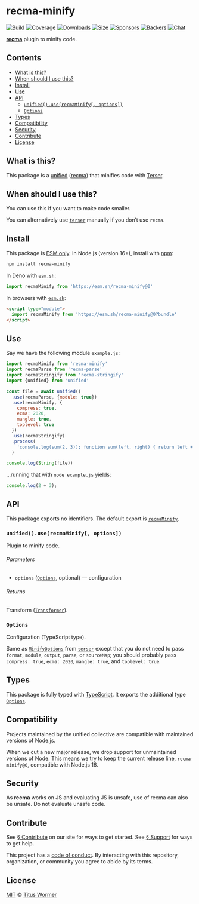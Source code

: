 # recma-minify

[![Build][badge-build-image]][badge-build-url]
[![Coverage][badge-coverage-image]][badge-coverage-url]
[![Downloads][badge-downloads-image]][badge-downloads-url]
[![Size][badge-size-image]][badge-size-url]
[![Sponsors][badge-sponsors-image]][badge-collective-url]
[![Backers][badge-backers-image]][badge-collective-url]
[![Chat][badge-chat-image]][badge-chat-url]

**[recma][github-recma]** plugin to minify code.

## Contents

* [What is this?](#what-is-this)
* [When should I use this?](#when-should-i-use-this)
* [Install](#install)
* [Use](#use)
* [API](#api)
  * [`unified().use(recmaMinify[, options])`](#unifieduserecmaminify-options)
  * [`Options`](#options)
* [Types](#types)
* [Compatibility](#compatibility)
* [Security](#security)
* [Contribute](#contribute)
* [License](#license)

## What is this?

This package is a [unified][github-unified]
([recma][github-recma])
that minifies code with [Terser][github-terser].

## When should I use this?

You can use this if you want to make code smaller.

You can alternatively use [`terser`][github-terser] manually if you don’t use
`recma`.

## Install

This package is [ESM only][github-gist-esm].
In Node.js (version 16+),
install with [npm][npm-install]:

```sh
npm install recma-minify
```

In Deno with [`esm.sh`][esmsh]:

```js
import recmaMinify from 'https://esm.sh/recma-minify@0'
```

In browsers with [`esm.sh`][esmsh]:

```html
<script type="module">
  import recmaMinify from 'https://esm.sh/recma-minify@0?bundle'
</script>
```

## Use

Say we have the following module `example.js`:

```js
import recmaMinify from 'recma-minify'
import recmaParse from 'recma-parse'
import recmaStringify from 'recma-stringify'
import {unified} from 'unified'

const file = await unified()
  .use(recmaParse, {module: true})
  .use(recmaMinify, {
    compress: true,
    ecma: 2020,
    mangle: true,
    toplevel: true
  })
  .use(recmaStringify)
  .process(
    'console.log(sum(2, 3)); function sum(left, right) { return left + right }'
  )

console.log(String(file))
```

…running that with `node example.js` yields:

```js
console.log(2 + 3);
```

## API

This package exports no identifiers.
The default export is [`recmaMinify`][api-recma-minify].

### `unified().use(recmaMinify[, options])`

Plugin to minify code.

###### Parameters

* `options` ([`Options`][api-options], optional)
  — configuration

###### Returns

Transform ([`Transformer`][github-unified-transformer]).

### `Options`

Configuration (TypeScript type).

Same as [`MinifyOptions`][github-terser-minify-options] from
[`terser`][github-terser] except that you do not need to pass
`format`, `module`, `output`, `parse`, or `sourceMap`;
you should probably pass `compress: true`, `ecma: 2020`,
`mangle: true`, and `toplevel: true`.

## Types

This package is fully typed with [TypeScript][].
It exports the additional type [`Options`][api-options].

## Compatibility

Projects maintained by the unified collective are compatible with maintained
versions of Node.js.

When we cut a new major release,
we drop support for unmaintained versions of Node.
This means we try to keep the current release line,
`recma-minify@0`,
compatible with Node.js 16.

## Security

As **recma** works on JS and evaluating JS is unsafe,
use of recma can also be unsafe.
Do not evaluate unsafe code.

## Contribute

See [§ Contribute][mdxjs-contribute] on our site for ways to get started.
See [§ Support][mdxjs-support] for ways to get help.

This project has a [code of conduct][health-coc].
By interacting with this repository,
organization,
or community you agree to abide by its terms.

## License

[MIT][file-license] © [Titus Wormer][wooorm]

<!-- Definitions -->

[api-options]: #options

[api-recma-minify]: #unifieduserecmaminify-options

[badge-backers-image]: https://opencollective.com/unified/backers/badge.svg

[badge-build-image]: https://github.com/mdx-js/recma/actions/workflows/main.yml/badge.svg

[badge-build-url]: https://github.com/mdx-js/recma/actions

[badge-collective-url]: https://opencollective.com/unified

[badge-coverage-image]: https://img.shields.io/codecov/c/github/mdx-js/recma.svg

[badge-coverage-url]: https://codecov.io/github/mdx-js/recma

[badge-downloads-image]: https://img.shields.io/npm/dm/recma-jsx.svg

[badge-downloads-url]: https://www.npmjs.com/package/recma-jsx

[badge-size-image]: https://img.shields.io/bundlejs/size/recma-jsx

[badge-size-url]: https://bundlejs.com/?q=recma-jsx

[badge-sponsors-image]: https://opencollective.com/unified/sponsors/badge.svg

[badge-chat-image]: https://img.shields.io/badge/chat-discussions-success.svg

[badge-chat-url]: https://github.com/mdx-js/mdx/discussions

[esmsh]: https://esm.sh

[file-license]: license

[github-gist-esm]: https://gist.github.com/sindresorhus/a39789f98801d908bbc7ff3ecc99d99c

[github-recma]: https://github.com/mdx-js/recma

[github-terser-minify-options]: https://github.com/terser/terser#minify-options

[github-terser]: https://github.com/terser/terser

[github-unified-transformer]: https://github.com/unifiedjs/unified#transformer

[github-unified]: https://github.com/unifiedjs/unified

[health-coc]: https://github.com/mdx-js/.github/blob/main/code-of-conduct.md

[mdxjs-contribute]: https://mdxjs.com/community/contribute/

[mdxjs-support]: https://mdxjs.com/community/support/

[npm-install]: https://docs.npmjs.com/cli/install

[typescript]: https://www.typescriptlang.org

[wooorm]: https://wooorm.com
